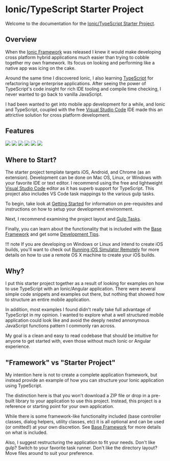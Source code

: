 # Ionic/TypeScript Starter Project

Welcome to the documentation for the [Ionic/TypeScript Starter Project](https://github.com/Justin-Credible/Ionic-TypeScript-Starter).

## Overview

When the [Ionic Framework](http://ionicframework.com/) was released I knew it would make developing cross platform hybrid applications much easier than trying to cobble together my own framework. Its focus on looking and performing like a native app was icing on the cake.

Around the same time I discovered Ionic, I also learning [TypeScript](typescriptlang.org) for refactoring large enterprise applications. After seeing the power of TypeScript's code insight for rich IDE tooling and compile time checking, I never wanted to go back to vanilla JavaScript.

I had been wanted to get into mobile app development for a while, and Ionic and TypeScript, coupled with the free [Visual Studio Code](https://code.visualstudio.com/) IDE made this an attrictive solution for cross platform development.

## Features

<div id="screenshots">

  <img src="img/screenshot_1.jpg" class="img-responsive">
  <img src="img/screenshot_2.jpg" class="img-responsive">
  <img src="img/screenshot_3.jpg" class="img-responsive">
  <img src="img/screenshot_4.jpg" class="img-responsive">
  <img src="img/screenshot_5.jpg" class="img-responsive">
  <img src="img/screenshot_6.jpg" class="img-responsive">

</div>

## Where to Start?

The starter project template targets iOS, Android, and Chrome (as an extension). Development can be done on Mac OS, Linux, or Windows with your favorite IDE or text editor. I recommend using the free and lightweight [Visual Studio Code](https://code.visualstudio.com) editor as it has superb support for TypeScript. This project also includes VS Code task mappings to the various gulp tasks.

To begin, take look at [Getting Started](getting-started.md) for information on pre-requisites and instructions on how to setup your development environment.

Next, I recommend examining the project layout and [Gulp Tasks](gulp-tasks.md).

Finally, you can learn about the functionality that is included with the [Base Framework](base-framework.md) and get some [Development Tips](development-tips.md).

!!! note
	If you are developing on Windows or Linux and intend to create iOS builds, you'll want to check out [Running iOS Simulator Remotely](development-tips.md#running-ios-simulator-remotely) for more details on how to use a remote OS X machine to create your iOS builds.

## Why?

I put this starter project together as a result of looking for examples on how to use TypeScript with an Ionic/Angular application. There were several simple code snippets and examples out there, but nothing that showed how to structure an entire mobile application.

In addition, most examples I found didn't really take full advantage of TypeScript in my opinion. I wanted to explore what a well structured mobile application could look like and avoid the deeply nested annonymous JavaScript functions pattern I commonly ran across.

My goal is a clean and easy to read codebase that should be intuitive for anyone to get started with, even those without much Ionic or Angular experience.

## "Framework" vs "Starter Project"

My intention here is not to create a complete application framework, but instead provide an example of how you can structure your Ionic application using TypeScript.

The distinction here is that you won't download a ZIP file or drop in a pre-built library to your application to use this project. Instead, this project is a reference or starting point for your own application.

While there is some framework-like functionality included (base controller classes, dialog helpers, utility classes, etc) it is all optional and can be used (or omitted!) at your own discretion. See [Base Framework](base-framework.md) for more details on what is included.

Also, I suggest restructuring the application to fit your needs. Don't like gulp? Switch to your favorite task runner. Don't like the directory layout? Move files around to suit your preference.

